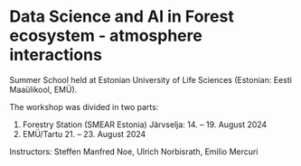 # Data Science and AI in Forest ecosystem - atmosphere interactions

Summer School held at Estonian University of Life Sciences (Estonian: Eesti Maaülikool, EMÜ).

The workshop was divided in two parts:

1. Forestry Station (SMEAR Estonia) Järvselja: 14. – 19. August 2024
2. EMÜ/Tartu 21. – 23. August 2024
  
Instructors: Steffen Manfred Noe, Ulrich Norbisrath, Emilio Mercuri
